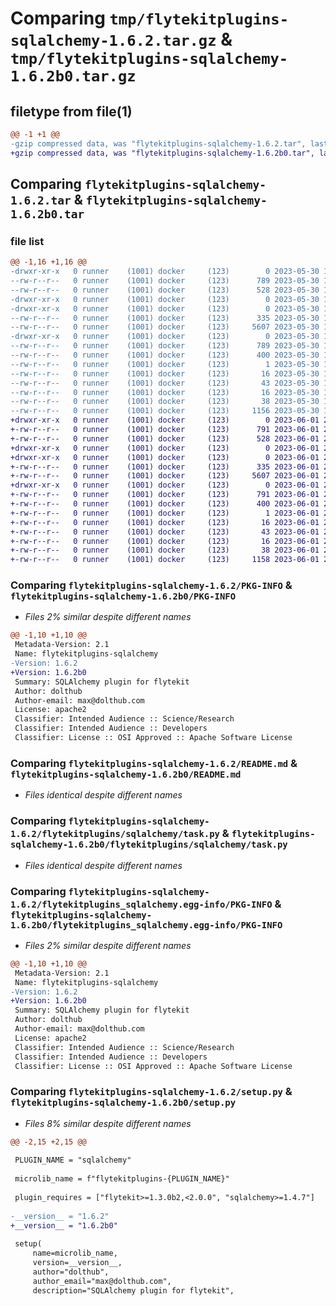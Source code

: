 # Comparing `tmp/flytekitplugins-sqlalchemy-1.6.2.tar.gz` & `tmp/flytekitplugins-sqlalchemy-1.6.2b0.tar.gz`

## filetype from file(1)

```diff
@@ -1 +1 @@
-gzip compressed data, was "flytekitplugins-sqlalchemy-1.6.2.tar", last modified: Tue May 30 15:24:22 2023, max compression
+gzip compressed data, was "flytekitplugins-sqlalchemy-1.6.2b0.tar", last modified: Thu Jun  1 20:42:00 2023, max compression
```

## Comparing `flytekitplugins-sqlalchemy-1.6.2.tar` & `flytekitplugins-sqlalchemy-1.6.2b0.tar`

### file list

```diff
@@ -1,16 +1,16 @@
-drwxr-xr-x   0 runner    (1001) docker     (123)        0 2023-05-30 15:24:22.421520 flytekitplugins-sqlalchemy-1.6.2/
--rw-r--r--   0 runner    (1001) docker     (123)      789 2023-05-30 15:24:22.421520 flytekitplugins-sqlalchemy-1.6.2/PKG-INFO
--rw-r--r--   0 runner    (1001) docker     (123)      528 2023-05-30 15:23:56.000000 flytekitplugins-sqlalchemy-1.6.2/README.md
-drwxr-xr-x   0 runner    (1001) docker     (123)        0 2023-05-30 15:24:22.417520 flytekitplugins-sqlalchemy-1.6.2/flytekitplugins/
-drwxr-xr-x   0 runner    (1001) docker     (123)        0 2023-05-30 15:24:22.421520 flytekitplugins-sqlalchemy-1.6.2/flytekitplugins/sqlalchemy/
--rw-r--r--   0 runner    (1001) docker     (123)      335 2023-05-30 15:23:56.000000 flytekitplugins-sqlalchemy-1.6.2/flytekitplugins/sqlalchemy/__init__.py
--rw-r--r--   0 runner    (1001) docker     (123)     5607 2023-05-30 15:23:56.000000 flytekitplugins-sqlalchemy-1.6.2/flytekitplugins/sqlalchemy/task.py
-drwxr-xr-x   0 runner    (1001) docker     (123)        0 2023-05-30 15:24:22.421520 flytekitplugins-sqlalchemy-1.6.2/flytekitplugins_sqlalchemy.egg-info/
--rw-r--r--   0 runner    (1001) docker     (123)      789 2023-05-30 15:24:22.000000 flytekitplugins-sqlalchemy-1.6.2/flytekitplugins_sqlalchemy.egg-info/PKG-INFO
--rw-r--r--   0 runner    (1001) docker     (123)      400 2023-05-30 15:24:22.000000 flytekitplugins-sqlalchemy-1.6.2/flytekitplugins_sqlalchemy.egg-info/SOURCES.txt
--rw-r--r--   0 runner    (1001) docker     (123)        1 2023-05-30 15:24:22.000000 flytekitplugins-sqlalchemy-1.6.2/flytekitplugins_sqlalchemy.egg-info/dependency_links.txt
--rw-r--r--   0 runner    (1001) docker     (123)       16 2023-05-30 15:24:22.000000 flytekitplugins-sqlalchemy-1.6.2/flytekitplugins_sqlalchemy.egg-info/namespace_packages.txt
--rw-r--r--   0 runner    (1001) docker     (123)       43 2023-05-30 15:24:22.000000 flytekitplugins-sqlalchemy-1.6.2/flytekitplugins_sqlalchemy.egg-info/requires.txt
--rw-r--r--   0 runner    (1001) docker     (123)       16 2023-05-30 15:24:22.000000 flytekitplugins-sqlalchemy-1.6.2/flytekitplugins_sqlalchemy.egg-info/top_level.txt
--rw-r--r--   0 runner    (1001) docker     (123)       38 2023-05-30 15:24:22.421520 flytekitplugins-sqlalchemy-1.6.2/setup.cfg
--rw-r--r--   0 runner    (1001) docker     (123)     1156 2023-05-30 15:24:12.000000 flytekitplugins-sqlalchemy-1.6.2/setup.py
+drwxr-xr-x   0 runner    (1001) docker     (123)        0 2023-06-01 20:42:00.983907 flytekitplugins-sqlalchemy-1.6.2b0/
+-rw-r--r--   0 runner    (1001) docker     (123)      791 2023-06-01 20:42:00.983907 flytekitplugins-sqlalchemy-1.6.2b0/PKG-INFO
+-rw-r--r--   0 runner    (1001) docker     (123)      528 2023-06-01 20:41:31.000000 flytekitplugins-sqlalchemy-1.6.2b0/README.md
+drwxr-xr-x   0 runner    (1001) docker     (123)        0 2023-06-01 20:42:00.983907 flytekitplugins-sqlalchemy-1.6.2b0/flytekitplugins/
+drwxr-xr-x   0 runner    (1001) docker     (123)        0 2023-06-01 20:42:00.983907 flytekitplugins-sqlalchemy-1.6.2b0/flytekitplugins/sqlalchemy/
+-rw-r--r--   0 runner    (1001) docker     (123)      335 2023-06-01 20:41:31.000000 flytekitplugins-sqlalchemy-1.6.2b0/flytekitplugins/sqlalchemy/__init__.py
+-rw-r--r--   0 runner    (1001) docker     (123)     5607 2023-06-01 20:41:31.000000 flytekitplugins-sqlalchemy-1.6.2b0/flytekitplugins/sqlalchemy/task.py
+drwxr-xr-x   0 runner    (1001) docker     (123)        0 2023-06-01 20:42:00.983907 flytekitplugins-sqlalchemy-1.6.2b0/flytekitplugins_sqlalchemy.egg-info/
+-rw-r--r--   0 runner    (1001) docker     (123)      791 2023-06-01 20:42:00.000000 flytekitplugins-sqlalchemy-1.6.2b0/flytekitplugins_sqlalchemy.egg-info/PKG-INFO
+-rw-r--r--   0 runner    (1001) docker     (123)      400 2023-06-01 20:42:00.000000 flytekitplugins-sqlalchemy-1.6.2b0/flytekitplugins_sqlalchemy.egg-info/SOURCES.txt
+-rw-r--r--   0 runner    (1001) docker     (123)        1 2023-06-01 20:42:00.000000 flytekitplugins-sqlalchemy-1.6.2b0/flytekitplugins_sqlalchemy.egg-info/dependency_links.txt
+-rw-r--r--   0 runner    (1001) docker     (123)       16 2023-06-01 20:42:00.000000 flytekitplugins-sqlalchemy-1.6.2b0/flytekitplugins_sqlalchemy.egg-info/namespace_packages.txt
+-rw-r--r--   0 runner    (1001) docker     (123)       43 2023-06-01 20:42:00.000000 flytekitplugins-sqlalchemy-1.6.2b0/flytekitplugins_sqlalchemy.egg-info/requires.txt
+-rw-r--r--   0 runner    (1001) docker     (123)       16 2023-06-01 20:42:00.000000 flytekitplugins-sqlalchemy-1.6.2b0/flytekitplugins_sqlalchemy.egg-info/top_level.txt
+-rw-r--r--   0 runner    (1001) docker     (123)       38 2023-06-01 20:42:00.983907 flytekitplugins-sqlalchemy-1.6.2b0/setup.cfg
+-rw-r--r--   0 runner    (1001) docker     (123)     1158 2023-06-01 20:41:50.000000 flytekitplugins-sqlalchemy-1.6.2b0/setup.py
```

### Comparing `flytekitplugins-sqlalchemy-1.6.2/PKG-INFO` & `flytekitplugins-sqlalchemy-1.6.2b0/PKG-INFO`

 * *Files 2% similar despite different names*

```diff
@@ -1,10 +1,10 @@
 Metadata-Version: 2.1
 Name: flytekitplugins-sqlalchemy
-Version: 1.6.2
+Version: 1.6.2b0
 Summary: SQLAlchemy plugin for flytekit
 Author: dolthub
 Author-email: max@dolthub.com
 License: apache2
 Classifier: Intended Audience :: Science/Research
 Classifier: Intended Audience :: Developers
 Classifier: License :: OSI Approved :: Apache Software License
```

### Comparing `flytekitplugins-sqlalchemy-1.6.2/README.md` & `flytekitplugins-sqlalchemy-1.6.2b0/README.md`

 * *Files identical despite different names*

### Comparing `flytekitplugins-sqlalchemy-1.6.2/flytekitplugins/sqlalchemy/task.py` & `flytekitplugins-sqlalchemy-1.6.2b0/flytekitplugins/sqlalchemy/task.py`

 * *Files identical despite different names*

### Comparing `flytekitplugins-sqlalchemy-1.6.2/flytekitplugins_sqlalchemy.egg-info/PKG-INFO` & `flytekitplugins-sqlalchemy-1.6.2b0/flytekitplugins_sqlalchemy.egg-info/PKG-INFO`

 * *Files 2% similar despite different names*

```diff
@@ -1,10 +1,10 @@
 Metadata-Version: 2.1
 Name: flytekitplugins-sqlalchemy
-Version: 1.6.2
+Version: 1.6.2b0
 Summary: SQLAlchemy plugin for flytekit
 Author: dolthub
 Author-email: max@dolthub.com
 License: apache2
 Classifier: Intended Audience :: Science/Research
 Classifier: Intended Audience :: Developers
 Classifier: License :: OSI Approved :: Apache Software License
```

### Comparing `flytekitplugins-sqlalchemy-1.6.2/setup.py` & `flytekitplugins-sqlalchemy-1.6.2b0/setup.py`

 * *Files 8% similar despite different names*

```diff
@@ -2,15 +2,15 @@
 
 PLUGIN_NAME = "sqlalchemy"
 
 microlib_name = f"flytekitplugins-{PLUGIN_NAME}"
 
 plugin_requires = ["flytekit>=1.3.0b2,<2.0.0", "sqlalchemy>=1.4.7"]
 
-__version__ = "1.6.2"
+__version__ = "1.6.2b0"
 
 setup(
     name=microlib_name,
     version=__version__,
     author="dolthub",
     author_email="max@dolthub.com",
     description="SQLAlchemy plugin for flytekit",
```

